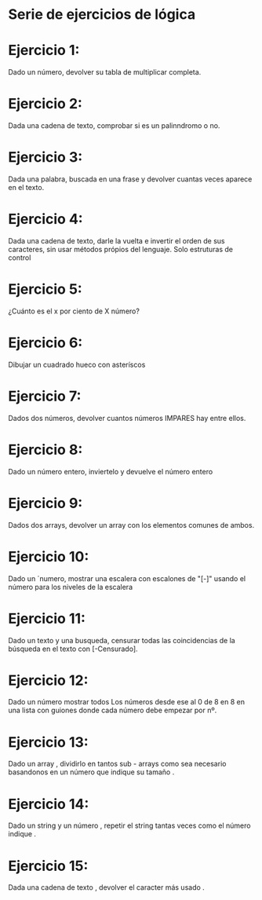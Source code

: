 # Serie de ejercicios de lógica
# Ejercicio 1:
 Dado un número, devolver su tabla de multiplicar completa.

# Ejercicio 2: 
Dada una cadena de texto, comprobar si es un palinndromo o no.

# Ejercicio 3: 
Dada una palabra, buscada en una frase y devolver cuantas veces aparece en el texto.

# Ejercicio 4:
Dada una cadena de texto, darle la vuelta e invertir el orden de sus caracteres, sin usar métodos própios del lenguaje. Solo estruturas de control

# Ejercicio 5: 
¿Cuánto es el x por ciento de X número?

# Ejercicio 6: 
Dibujar un cuadrado hueco con asteríscos

# Ejercicio 7: 
Dados dos números, devolver cuantos números IMPARES hay entre ellos.

# Ejercicio 8: 
Dado un número entero, inviertelo y devuelve el número entero

# Ejercicio 9:
Dados dos arrays, devolver un array con los elementos comunes de ambos.

# Ejercicio 10: 
Dado un ´numero, mostrar una escalera con escalones de "[-]" usando el número para los niveles de la escalera

# Ejercicio 11: 
Dado un texto y una busqueda, censurar todas las coincidencias de la búsqueda en el texto con [-Censurado].

# Ejercicio 12: 
Dado un número mostrar todos Los números desde ese
al 0 de 8 en 8 en una lista con guiones donde cada número
debe empezar por nº.

# Ejercicio 13: 
Dado un array , dividirlo en tantos sub - arrays
como sea necesario basandonos en un número que indique
su tamaño . 

# Ejercicio 14:
Dado un string y un número , repetir el string tantas veces
como el número indique .

# Ejercicio 15:
Dada una cadena de texto , devolver el caracter más usado .
